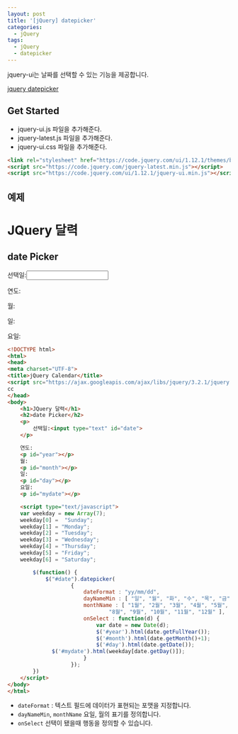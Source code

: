 ```yaml
---
layout: post
title: '[jQuery] datepicker'
categories:
  - jQuery
tags:
  - jQuery
  - datepicker
---
```


jquery-ui는 날짜를 선택할 수 있는 기능을 제공합니다.

[jquery datepicker](https://jqueryui.com/datepicker/)

## Get Started

- jquery-ui.js 파일을 추가해준다.
- jquery-latest.js 파일을 추가해준다.
- jquery-ui.css 파일을 추가해준다.



```html
<link rel="stylesheet" href="https://code.jquery.com/ui/1.12.1/themes/base/jquery-ui.css" type="text/css" />
<script src="https://code.jquery.com/jquery-latest.min.js"></script>
<script src="https://code.jquery.com/ui/1.12.1/jquery-ui.min.js"></script>
```

## 예제


<div class="example">
  <h1>JQuery 달력</h1>
  <h2>date Picker</h2>
  <p>
    선택일:<input type="text" id="date">
  </p>

  연도:
  <p id="myyear"></p>
  월:
  <p id="mymonth"></p>
  일:
  <p id="myday"></p>
  요일:
  <p id="mydate"></p>


  <script type="text/javascript">
  var weekday = new Array(7);
  weekday[0] =  "Sunday";
  weekday[1] = "Monday";
  weekday[2] = "Tuesday";
  weekday[3] = "Wednesday";
  weekday[4] = "Thursday";
  weekday[5] = "Friday";
  weekday[6] = "Saturday";

    $(function() {
      $("#date").datepicker(
          {
            dateFormat : "yy/mm/dd",
            dayNameMin : [ "일", "월", "화", "수", "목", "금", "토" ],
            monthName : [ "1월", "2월", "3월", "4월", "5월", "6월", "7월",
                "8월", "9월", "10월", "11월", "12월" ],
            onSelect : function(d) {
              var date = new Date(d);
              $('#myyear').html(date.getFullYear());
              $('#mymonth').html(date.getMonth()+1);
              $('#myday').html(date.getDate());
              $('#mydate').html(weekday[date.getDay()]);
            }
          });
    })
  </script>
</div>

```html
<!DOCTYPE html>
<html>
<head>
<meta charset="UTF-8">
<title>jQuery Calendar</title>
<script	src="https://ajax.googleapis.com/ajax/libs/jquery/3.2.1/jquery.min.js"></script>
cc
</head>
<body>
	<h1>JQuery 달력</h1>
	<h2>date Picker</h2>
	<p>
		선택일:<input type="text" id="date">
	</p>

	연도:
	<p id="year"></p>
	월:
	<p id="month"></p>
	일:
	<p id="day"></p>
	요일:
	<p id="mydate"></p>

	<script type="text/javascript">
    var weekday = new Array(7);
    weekday[0] =  "Sunday";
    weekday[1] = "Monday";
    weekday[2] = "Tuesday";
    weekday[3] = "Wednesday";
    weekday[4] = "Thursday";
    weekday[5] = "Friday";
    weekday[6] = "Saturday";

		$(function() {
			$("#date").datepicker(
					{
						dateFormat : "yy/mm/dd",
						dayNameMin : [ "일", "월", "화", "수", "목", "금", "토" ],
						monthName : [ "1월", "2월", "3월", "4월", "5월", "6월", "7월",
								"8월", "9월", "10월", "11월", "12월" ],
						onSelect : function(d) {
							var date = new Date(d);
							$('#year').html(date.getFullYear());
							$('#month').html(date.getMonth()+1);
							$('#day').html(date.getDate());
              $('#mydate').html(weekday[date.getDay()]);
						}
					});
		})
	</script>
</body>
</html>
```

- ```dateFormat``` : 텍스트 필드에 데이터가 표현되는 포맷을 지정합니다.
- ```dayNameMin```, ```monthName``` 요일, 월의 표기를 정의합니다.
- ```onSelect``` 선택이 됐을때 행동을 정의할 수 있습니다.
